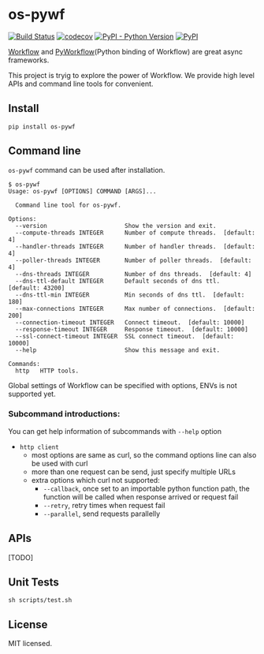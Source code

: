 # os-pywf

[![Build Status](https://www.travis-ci.org/cfhamlet/os-pywf.svg?branch=master)](https://www.travis-ci.org/cfhamlet/os-pywf)
[![codecov](https://codecov.io/gh/cfhamlet/os-pywf/branch/master/graph/badge.svg)](https://codecov.io/gh/cfhamlet/os-pywf)
[![PyPI - Python Version](https://img.shields.io/pypi/pyversions/os-pywf.svg)](https://pypi.python.org/pypi/os-pywf)
[![PyPI](https://img.shields.io/pypi/v/os-pywf.svg)](https://pypi.python.org/pypi/os-pywf)

[Workflow](https://github.com/sogou/workflow) and [PyWorkflow](https://github.com/sogou/pyworkflow)(Python binding of Workflow) are great async frameworks.

This project is tryig to explore the power of Workflow. We provide high level APIs and command line tools for convenient.

## Install

```
pip install os-pywf
```


## Command line

``os-pywf`` command can be used after installation.

```
$ os-pywf
Usage: os-pywf [OPTIONS] COMMAND [ARGS]...

  Command line tool for os-pywf.

Options:
  --version                      Show the version and exit.
  --compute-threads INTEGER      Number of compute threads.  [default: 4]
  --handler-threads INTEGER      Number of handler threads.  [default: 4]
  --poller-threads INTEGER       Number of poller threads.  [default: 4]
  --dns-threads INTEGER          Number of dns threads.  [default: 4]
  --dns-ttl-default INTEGER      Default seconds of dns ttl.  [default: 43200]
  --dns-ttl-min INTEGER          Min seconds of dns ttl.  [default: 180]
  --max-connections INTEGER      Max number of connections.  [default: 200]
  --connection-timeout INTEGER   Connect timeout.  [default: 10000]
  --response-timeout INTEGER     Response timeout.  [default: 10000]
  --ssl-connect-timeout INTEGER  SSL connect timeout.  [default: 10000]
  --help                         Show this message and exit.

Commands:
  http   HTTP tools.
```

Global settings of Workflow can be specified with options, ENVs is not supported yet.


### Subcommand introductions:

You can get help information of subcommands with ``--help`` option

* ``http client``
    * most options are same as curl, so the command options line can also be used with curl
    * more than one request can be send, just specify multiple URLs
    * extra options which curl not supported:
        * ``--callback``, once set to an importable python function path, the function will be called when response arrived or request fail
        * ``--retry``, retry times when request fail
        * ``--parallel``, send requests parallelly


## APIs

[TODO]

## Unit Tests

```
sh scripts/test.sh
```

## License

MIT licensed.
